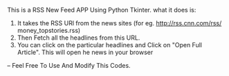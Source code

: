 This is a RSS New Feed APP Using Python Tkinter.
what it does is:

1. It takes the RSS URl from the news sites (for eg. http://rss.cnn.com/rss/ money_topstories.rss)
2. Then Fetch all the headlines from this URL.
3. You can click on the particular headlines and Click on "Open Full Article". This will open he news in your browser

– Feel Free To Use And Modify This Codes.
